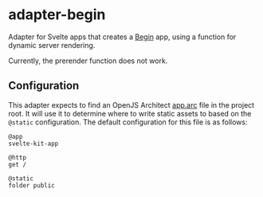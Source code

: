 # adapter-begin

Adapter for Svelte apps that creates a [Begin](https://begin.com/) app, using a function for dynamic server rendering.

Currently, the prerender function does not work.

## Configuration

This adapter expects to find an OpenJS Architect [app.arc](https://arc.codes/) file in the project root. It will use it to determine where to write static assets to based on the `@static` configuration. The default configuration for this file is as follows:

```arc
@app
svelte-kit-app

@http
get /

@static
folder public
```
